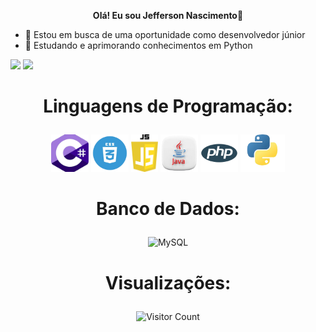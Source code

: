  <div  style="text-align: center;">
   <strong><p align="center">Olá! Eu sou Jefferson Nascimento👋</p></strong>
 </div>


- 🔭 Estou em busca de uma oportunidade como desenvolvedor júnior
- 🌱 Estudando e aprimorando conhecimentos em Python
  
<div>
  <a href-"https://github.com/nascimentojefferson">
    <img height="180cm" src="https://github-readme-stats.vercel.app/api?username=nascimentojefferson&show_icons=true&theme=radical&include_all_commits=true&count_private=true"/>
    <img height="180cm" src="https://github-readme-stats.vercel.app/api/top-langs/?username=nascimentojefferson&layout=donut&langs_count=16&theme=radical"/>
</div>
  <h1><p align="center"><strong>Linguagens de Programação:</strong></p></h1>
    
   <div  style="text-align: center;">
<p align="center">
<img src="https://github.com/Carlos-CGS/Projeto-AssistenteBusca/blob/main/img/csharp.png" height="60"/>
<img src="https://github.com/Carlos-CGS/Projeto-AssistenteBusca/blob/main/img/css.png" height="60"/>
<img src="https://github.com/Carlos-CGS/Projeto-AssistenteBusca/blob/main/img/javascript.png" height="60"/>
<img src="https://github.com/Carlos-CGS/Projeto-AssistenteBusca/blob/main/img/java.png" height="60"/>
<img src="https://github.com/Carlos-CGS/Projeto-AssistenteBusca/blob/main/img/php.png" height="60"/>
<img src="https://github.com/Carlos-CGS/Projeto-AssistenteBusca/blob/main/img/python.png" height="60"/></p>
</div> 
  <div style="text-align: center;">
   <h1><p align="center"><strong>Banco de Dados:</strong></h1></p>
  </div>
  <div style="text-align: center;">
<p align="center"
   
   ![MySQL](https://img.shields.io/badge/MySQL-005C84?style=for-the-badge&logo=mysql&logoColor=white)
 </div>
 </div>
 <div style="text-align: center;">
  <h1><p align="center"><strong>Visualizações:</strong></h1></p>
 </div>
<div align="center">
  
![Visitor Count](https://profile-counter.glitch.me/nascimentojefferson/count.svg)

  </div>
